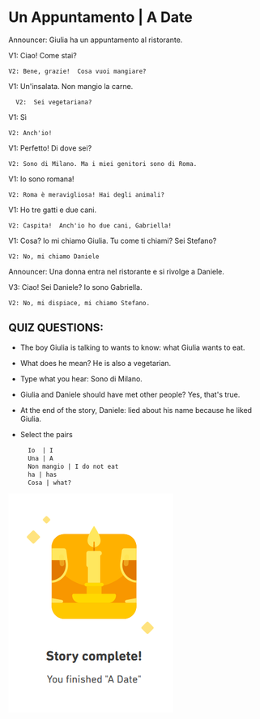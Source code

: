 # Un Appuntamento | A Date 


Announcer: Giulia ha un appuntamento al ristorante.


V1:  Ciao!  Come stai? 

    V2: Bene, grazie!  Cosa vuoi mangiare?

V1: Un'insalata. Non mangio la carne.

      V2:  Sei vegetariana?

V1: Sì

    V2: Anch'io!
    
V1: Perfetto! Di dove sei?

    V2: Sono di Milano. Ma i miei genitori sono di Roma.


V1: Io sono romana!

    V2: Roma è meravigliosa! Hai degli animali?

V1: Ho tre gatti e due cani.

    V2: Caspita!  Anch'io ho due cani, Gabriella!

V1: Cosa? Io mi chiamo Giulia. Tu come ti chiami? Sei Stefano?

    V2: No, mi chiamo Daniele

Announcer: Una donna entra nel ristorante e si rivolge a Daniele. 

V3: Ciao! Sei Daniele? Io sono Gabriella.

    V2: No, mi dispiace, mi chiamo Stefano.



## QUIZ QUESTIONS:
* The boy Giulia is talking to wants to know:  what Giulia wants to eat. 
* What does he mean?  He is also a vegetarian. 
* Type what you hear: Sono di Milano.  
* Giulia and Daniele should have met other people?  Yes, that's true. 
* At the end of the story, Daniele: lied about his name because he liked Giulia.
* Select the pairs 
  
        Io  | I 
        Una | A
        Non mangio | I do not eat 
        ha | has
        Cosa | what?
        
        

![Stories-Appuntamento](https://github.com/EO4wellness/T-I-L/blob/main/polyglot/italiano/castle-1/images/2021-01-07-Stories-Appuntamento.png)
